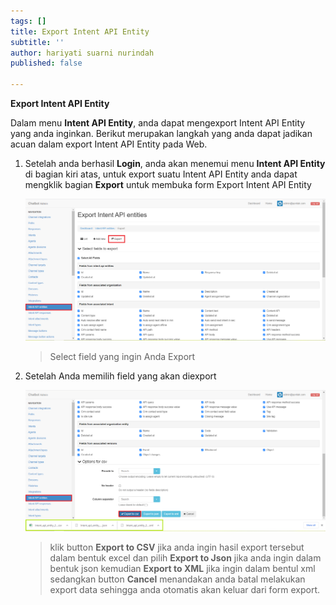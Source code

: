```yaml
---
tags: []
title: Export Intent API Entity
subtitle: ''
author: hariyati suarni nurindah
published: false

---
```

**Export Intent API Entity**

Dalam menu **Intent API Entity**, anda dapat mengexport Intent API Entity yang anda inginkan. Berikut merupakan langkah yang anda dapat jadikan acuan dalam export Intent API Entity pada Web.

1. Setelah anda berhasil **Login**, anda akan menemui menu **Intent API Entity** di bagian kiri atas, untuk export suatu Intent API Entity anda dapat mengklik bagian **Export** untuk membuka form Export Intent API Entity

   ![](/uploads/intent-api-entities7.PNG)

   > Select field yang ingin Anda Export
2. Setelah Anda memilih field yang akan diexport

   ![](/uploads/intent-api-entities8.PNG)

   > klik button **Export to CSV** jika anda ingin hasil export tersebut dalam bentuk excel dan pilih **Export to Json** jika anda ingin dalam bentuk json kemudian **Export to XML** jika ingin dalam bentul xml sedangkan button **Cancel** menandakan anda batal melakukan export data sehingga anda otomatis akan keluar dari form export.